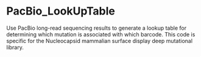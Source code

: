 # PacBio_LookUpTable
Use PacBio long-read sequencing results to generate a lookup table for determining which mutation is associated with which barcode.
This code is specific for the Nucleocapsid mammalian surface display deep mutational library.
